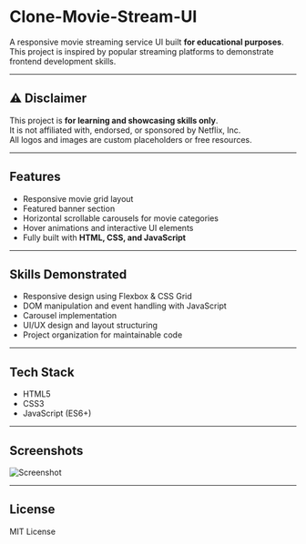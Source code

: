 # Clone-Movie-Stream-UI

A responsive movie streaming service UI built **for educational purposes**.  
This project is inspired by popular streaming platforms to demonstrate frontend development skills.

---

## ⚠️ Disclaimer
This project is **for learning and showcasing skills only**.  
It is not affiliated with, endorsed, or sponsored by Netflix, Inc.  
All logos and images are custom placeholders or free resources.

---

## Features
- Responsive movie grid layout
- Featured banner section
- Horizontal scrollable carousels for movie categories
- Hover animations and interactive UI elements
- Fully built with **HTML, CSS, and JavaScript**

---

## Skills Demonstrated
- Responsive design using Flexbox & CSS Grid
- DOM manipulation and event handling with JavaScript
- Carousel implementation
- UI/UX design and layout structuring
- Project organization for maintainable code

---

## Tech Stack
- HTML5
- CSS3
- JavaScript (ES6+)

---

## Screenshots
![Screenshot](demo.png)  <!-- Replace with your screenshot -->

---

## License
MIT License
